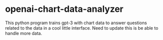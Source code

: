 # openai-chart-data-analyzer

This python program trains gpt-3 with chart data to answer questions related to the data in a cool little interface.
Need to update this is be able to handle more data.
